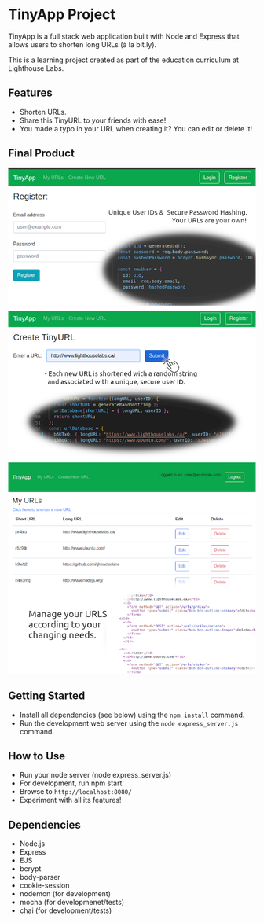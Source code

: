 # TinyApp Project

TinyApp is a full stack web application built with Node and Express that allows users to shorten long URLs (à la bit.ly).

This is a learning project created as part of the education curriculum at Lighthouse Labs.

## Features

- Shorten URLs.
- Share this TinyURL to your friends with ease!
- You made a typo in your URL when creating it? You can edit or delete it!

## Final Product

!["Your own secure account"](https://github.com/rjlmacfarlane/tinyapp/blob/master/docs/user_register.png)
!["Create your Custom URLS"](https://github.com/rjlmacfarlane/tinyapp/blob/master/docs/new_url.png)
!["Manage your URLS"](https://github.com/rjlmacfarlane/tinyapp/blob/master/docs/manage_urls.png)

## Getting Started

- Install all dependencies (see below) using the `npm install` command.
- Run the development web server using the `node express_server.js` command.

## How to Use

- Run your node server (node express_server.js)
- For development, run npm start
- Browse to `http://localhost:8080/`
- Experiment with all its features!

## Dependencies

- Node.js
- Express
- EJS
- bcrypt
- body-parser
- cookie-session
- nodemon (for development)
- mocha (for developmenet/tests)
- chai (for development/tests)
